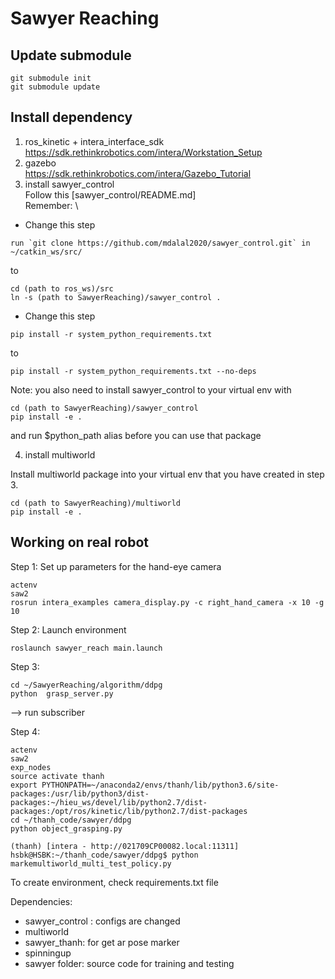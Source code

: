# Sawyer Reaching 

## Update submodule
```
git submodule init
git submodule update
```
## Install dependency 
1. ros_kinetic + intera_interface_sdk \
https://sdk.rethinkrobotics.com/intera/Workstation_Setup
2. gazebo \
https://sdk.rethinkrobotics.com/intera/Gazebo_Tutorial
3. install sawyer_control \
Follow this [sawyer_control/README.md] \
Remember: \

* Change this step 
```
run `git clone https://github.com/mdalal2020/sawyer_control.git` in ~/catkin_ws/src/
```
to
```
cd (path to ros_ws)/src
ln -s (path to SawyerReaching)/sawyer_control .
```
* Change this step
```
pip install -r system_python_requirements.txt
```
to
```
pip install -r system_python_requirements.txt --no-deps
```

Note: you also need to install sawyer_control to your virtual env with 
```
cd (path to SawyerReaching)/sawyer_control
pip install -e .
```
and run $python_path alias before you can use that package 

4. install multiworld 

Install multiworld package into your virtual env that you have created in step 3.
```
cd (path to SawyerReaching)/multiworld
pip install -e .
```

## Working on real robot

Step 1: 
Set up parameters for the hand-eye camera
```
actenv
saw2
rosrun intera_examples camera_display.py -c right_hand_camera -x 10 -g 10
```

Step 2:
Launch environment
```
roslaunch sawyer_reach main.launch
```

Step 3:
```
cd ~/SawyerReaching/algorithm/ddpg
python  grasp_server.py
```
--> run subscriber

Step 4:
```
actenv
saw2
exp_nodes
source activate thanh
export PYTHONPATH=~/anaconda2/envs/thanh/lib/python3.6/site-packages:/usr/lib/python3/dist-packages:~/hieu_ws/devel/lib/python2.7/dist-packages:/opt/ros/kinetic/lib/python2.7/dist-packages
cd ~/thanh_code/sawyer/ddpg
python object_grasping.py
```

```
(thanh) [intera - http://021709CP00082.local:11311] hsbk@HSBK:~/thanh_code/sawyer/ddpg$ python markemultiworld_multi_test_policy.py
```

To create environment, check requirements.txt file

Dependencies:

- sawyer_control : configs are changed
- multiworld
- sawyer_thanh: for get ar pose marker
- spinningup
- sawyer folder: source code for training and testing